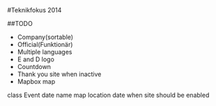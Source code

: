 #Teknikfokus 2014

##TODO
* Company(sortable)
* Official(Funktionär)
* Multiple languages
* E and D logo
* Countdown
* Thank you site when inactive
* Mapbox map

class Event
  date
  name
  map
  location
  date when site should be enabled
